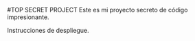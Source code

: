 #TOP SECRET PROJECT
Este es mi proyecto secreto de código impresionante.

Instrucciones de despliegue.
